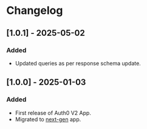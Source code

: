 # Changelog

## [1.0.1] - 2025-05-02
### Added
- Updated queries as per response schema update.

## [1.0.0] - 2025-01-03
### Added
- First release of Auth0 V2 App.
- Migrated to [next-gen](https://help.sumologic.com/docs/get-started/apps-integrations/#next-gen-apps) app.